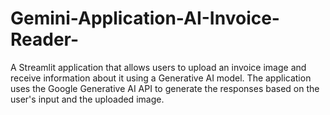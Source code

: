 # Gemini-Application-AI-Invoice-Reader-
A Streamlit application that allows users to upload an invoice image and receive information about it using a Generative AI model. The application uses the Google Generative AI API to generate the responses based on the user's input and the uploaded image.

